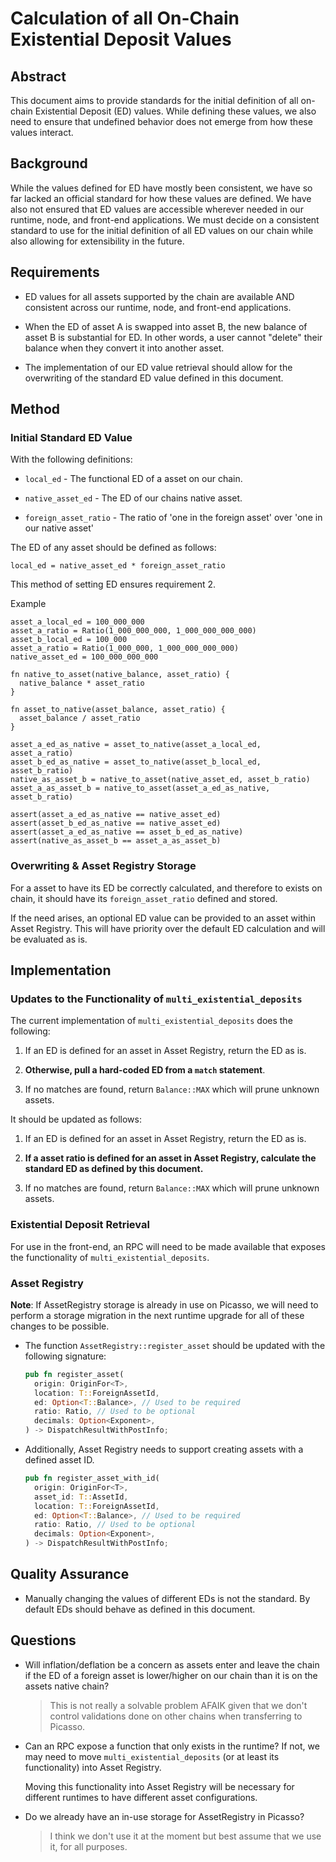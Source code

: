 # Calculation of all On-Chain Existential Deposit Values

## Abstract

This document aims to provide standards for the initial definition of all 
on-chain Existential Deposit (ED) values. While defining these values, we also
need to ensure that undefined behavior does not emerge from how these values 
interact.

## Background

While the values defined for ED have mostly been consistent, we have so far 
lacked an official standard for how these values are defined. We have also not
ensured that ED values are accessible wherever needed in our runtime, node, and
front-end applications. We must decide on a consistent standard to use for the
initial definition of all ED values on our chain while also allowing for 
extensibility in the future.

## Requirements

* ED values for all assets supported by the chain are available AND consistent
  across our runtime, node, and front-end applications.

* When the ED of asset A is swapped into asset B, the new balance of asset B is
  substantial for ED. In other words, a user cannot "delete" their balance when 
  they convert it into another asset.

* The implementation of our ED value retrieval should allow for the overwriting
  of the standard ED value defined in this document.

## Method

### Initial Standard ED Value

With the following definitions: 

* `local_ed` - The functional ED of a asset on our chain.

* `native_asset_ed` - The ED of our chains native asset.

* `foreign_asset_ratio` - The ratio of 'one in the foreign asset' over 'one in 
our native asset'

The ED of any asset should be defined as follows:
```
local_ed = native_asset_ed * foreign_asset_ratio
```

This method of setting ED ensures requirement 2.

Example
```
asset_a_local_ed = 100_000_000
asset_a_ratio = Ratio(1_000_000_000, 1_000_000_000_000)
asset_b_local_ed = 100_000
asset_a_ratio = Ratio(1_000_000, 1_000_000_000_000)
native_asset_ed = 100_000_000_000

fn native_to_asset(native_balance, asset_ratio) {
  native_balance * asset_ratio
}

fn asset_to_native(asset_balance, asset_ratio) {
  asset_balance / asset_ratio
}

asset_a_ed_as_native = asset_to_native(asset_a_local_ed, asset_a_ratio)
asset_b_ed_as_native = asset_to_native(asset_b_local_ed, asset_b_ratio)
native_as_asset_b = native_to_asset(native_asset_ed, asset_b_ratio)
asset_a_as_asset_b = native_to_asset(asset_a_ed_as_native, asset_b_ratio)

assert(asset_a_ed_as_native == native_asset_ed)
assert(asset_b_ed_as_native == native_asset_ed)
assert(asset_a_ed_as_native == asset_b_ed_as_native)
assert(native_as_asset_b == asset_a_as_asset_b)
```

### Overwriting & Asset Registry Storage

For a asset to have its ED be correctly calculated, and therefore to exists on 
chain, it should have its `foreign_asset_ratio` defined and stored.

If the need arises, an optional ED value can be provided to an asset within
Asset Registry. This will have priority over the default ED calculation and will
be evaluated as is.

## Implementation

### Updates to the Functionality of `multi_existential_deposits`

The current implementation of `multi_existential_deposits` does the following:
  
  1. If an ED is defined for an asset in Asset Registry, return the ED as is.
  
  2. **Otherwise, pull a hard-coded ED from a `match` statement**.
  
  3. If no matches are found, return `Balance::MAX` which will prune unknown
     assets.
    
It should be updated as follows:

  1. If an ED is defined for an asset in Asset Registry, return the ED as is.
  
  2. **If a asset ratio is defined for an asset in Asset Registry, calculate the
     standard ED as defined by this document.**
  
  3. If no matches are found, return `Balance::MAX` which will prune unknown
     assets.
    
### Existential Deposit Retrieval

For use in the front-end, an RPC will need to be made available that exposes the
functionality of `multi_existential_deposits`.
    
### Asset Registry

**Note**: If AssetRegistry storage is already in use on Picasso, we will need to
perform a storage migration in the next runtime upgrade for all of these changes
to be possible.

* The function `AssetRegistry::register_asset` should be updated with the 
  following signature:

  ```rust
  pub fn register_asset(
    origin: OriginFor<T>,
    location: T::ForeignAssetId,
    ed: Option<T::Balance>, // Used to be required
    ratio: Ratio, // Used to be optional
    decimals: Option<Exponent>,
  ) -> DispatchResultWithPostInfo;
  ```

* Additionally, Asset Registry needs to support creating assets with a defined
asset ID. 

  ```rust
  pub fn register_asset_with_id(
    origin: OriginFor<T>,
    asset_id: T::AssetId,
    location: T::ForeignAssetId,
    ed: Option<T::Balance>, // Used to be required
    ratio: Ratio, // Used to be optional
    decimals: Option<Exponent>,
  ) -> DispatchResultWithPostInfo;
  ```

## Quality Assurance

* Manually changing the values of different EDs is not the standard. By default
  EDs should behave as defined in this document.

## Questions

* Will inflation/deflation be a concern as assets enter and leave the chain if
  the ED of a foreign asset is lower/higher on our chain than it is on the
  assets native chain?
  
  > This is not really a solvable problem AFAIK given that we don't control
    validations done on other chains when transferring to Picasso.
  
* Can an RPC expose a function that only exists in the runtime? If not, we may
  need to move `multi_existential_deposits` (or at least its functionality) into
  Asset Registry.
  
  Moving this functionality into Asset Registry will be necessary for 
  different runtimes to have different asset configurations.
  
* Do we already have an in-use storage for AssetRegistry in Picasso?

  > I think we don't use it at the moment but best assume that we use it, for 
    all purposes.
